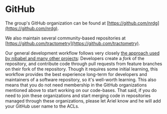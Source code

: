 # GitHub

The group's GitHub organization can be found at [https://github.com/nrdg](https://github.com/nrdg).

We also maintain several community-based repositories at [https://github.com/tractometry](https://github.com/tractometry).

Our general development workflow follows very closely [the approach used by
nibabel and many other projects](https://nipy.org/nibabel/gitwash/index.html):
Developers create a _fork_ of the repository, and contribute code through pull
requests from feature branches on their fork of the repository. Though it
requires some initial learning, this workflow provides the best experience
long-term for developers and maintainers of a software repository, so it's
well-worth learning. This also means that you do not need membership in the
GitHub organizations mentioned above to start working on our code-bases. That
said, if you do need to join these organizations and start merging code in
repositories managed through these organizations, please let Ariel know and he
will add your GitHub user name to the ACLs.